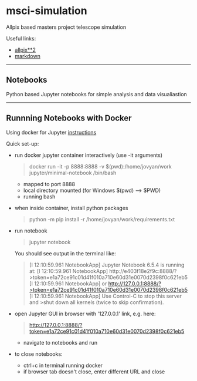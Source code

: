 # msci-simulation

Allpix based masters project telescope simulation

Useful links:
 - [allpix**2](https://allpix-squared.docs.cern.ch/docs/)
 - [markdown](https://www.google.com/search?client=safari&rls=en&q=github+markdown+cheat+sheet&ie=UTF-8&oe=UTF-8)

---

## Notebooks

Python based Jupyter notebooks for simple analysis and data visualiastion

---

## Runnning Notebooks with Docker

Using docker for Jupyter [instructions](https://towardsdatascience.com/how-to-run-jupyter-notebook-on-docker-7c9748ed209f)

Quick set-up:
 - run docker jupyter container interactively (use -it arguments)
    >  docker run -it -p 8888:8888 -v $(pwd):/home/jovyan/work jupyter/minimal-notebook /bin/bash
     - mapped to port 8888
     - local directory mounted (for Windows $(pwd) --> $PWD)
     - running bash
 - when inside container, install python packages
    > python -m pip install -r /home/jovyan/work/requirements.txt
 - run notebook
    > jupyter notebook

    You should see output in the terminal like:

    >[I 12:10:59.961 NotebookApp] Jupyter Notebook 6.5.4 is running at:
    >[I 12:10:59.961 NotebookApp] http://e403f18e2f9c:8888/?>token=e1a72ce91c01d41f010a710e60d31e0070d2398f0c621eb5
    >[I 12:10:59.961 NotebookApp]  or http://127.0.0.1:8888/?>token=e1a72ce91c01d41f010a710e60d31e0070d2398f0c621eb5
    >[I 12:10:59.961 NotebookApp] Use Control-C to stop this server and >shut down all kernels (twice to skip confirmation).

 - open Jupyter GUI in browser with '127.0.0.1' link, e.g. here: 
    > http://127.0.0.1:8888/?token=e1a72ce91c01d41f010a710e60d31e0070d2398f0c621eb5
    - navigate to notebooks and run
 - to close notebooks:
     - ctrl+c in terminal running docker
     - if browser tab doesn't close, enter different URL and close
